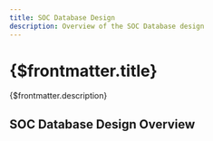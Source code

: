```yaml
---
title: SOC Database Design
description: Overview of the SOC Database design
---
```


# {$frontmatter.title}

{$frontmatter.description}

## SOC Database Design Overview
